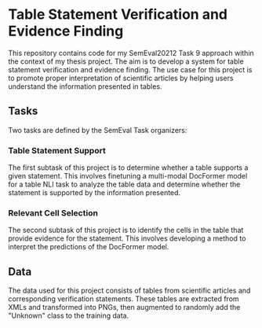 # Table Statement Verification and Evidence Finding

This repository contains code for my SemEval20212 Task 9 approach within the context of my thesis project. The aim is to develop a system for table statement verification and evidence finding. The use case for this project is to promote proper interpretation of scientific articles by helping users understand the information presented in tables.

## Tasks

Two tasks are defined by the SemEval Task organizers: 

### Table Statement Support

The first subtask of this project is to determine whether a table supports a given statement. This involves finetuning a multi-modal DocFormer model for a table NLI task to analyze the table data and determine whether the statement is supported by the information presented.

### Relevant Cell Selection

The second subtask of this project is to identify the cells in the table that provide evidence for the statement. This involves developing a method to interpret the predictions of the DocFormer model.

## Data

The data used for this project consists of tables from scientific articles and corresponding verification statements. These tables are extracted from XMLs and transformed into PNGs, then augmented to randomly add the "Unknown" class to the training data. 

